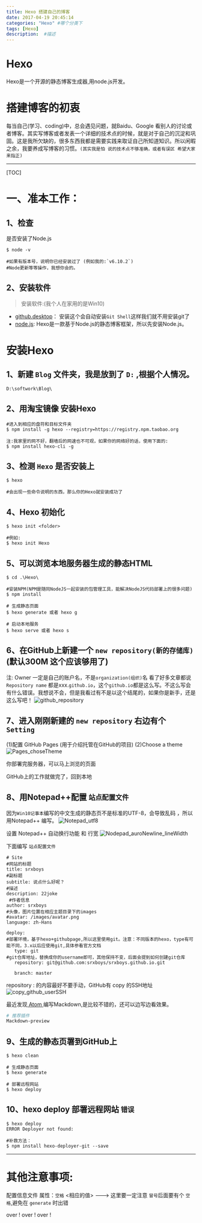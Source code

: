 ```yaml
---
title: Hexo 搭建自己的博客
date: 2017-04-19 20:45:14
categories: "Hexo" #哪个分类下
tags: [Hexo]
description:  #描述
---
```


# Hexo
Hexo是一个开源的静态博客生成器,用node.js开发。

# 搭建博客的初衷
每当自己(学习、coding)中，总会遇见问题，就Baidu、Google 看别人的讨论或者博客。其实写博客或者发表一个详细的技术点的时候，就是对于自己的沉淀和巩固。这是我所欠缺的，很多东西我都是需要实践来取证自己所知道知识。所以闲暇之余，我要养成写博客的习惯。`(其实我是怕 说的技术点不够准确，或者有误区 希望大家来指正)`

<!--more-->

------

[TOC]


# 一、准本工作：
## 1、检查
是否安装了Node.js

```shell
$ node -v

#如果有版本号，说明你已经安装过了 (例如我的:`v6.10.2`)
#Node更新等等操作，我想你会的。
```

## 2、安装软件
   > 安装软件:(我个人在家用的是Win10)
   - [github.desktop](https://desktop.github.com/)： 安装这个会自动安装`Git Shell`这样我们就不用安装git了
   - [node.js](https://nodejs.org/en/download/):  Hexo是一款基于Node.js的静态博客框架，所以先安装Node.js。



# 安装Hexo
## 1、新建 `Blog` 文件夹，我是放到了 `D:` ,根据个人情况。
```shell
D:\softwork\Blog\
```

## 2、用淘宝镜像 安装Hexo
```shell
#进入到相应的盘符和目标文件夹
$ npm install -g hexo --registry=https://registry.npm.taobao.org

注:我家里的网不好，翻墙后的网速也不可观，如果你的网络好的话，使用下面的:
$ npm install hexo-cli -g
```

## 3、检测 `Hexo` 是否安装上
```shell
$ hexo

#会出现一些命令说明的东西，那么你的Hexo就安装成功了
```

## 4、Hexo 初始化
```shell
$ hexo init <folder>

#例如:
$ hexo init Hexo
```

## 5、可以浏览本地服务器生成的静态HTML
```shell
$ cd .\Hexo\

#安装NPM(NPM是随同NodeJS一起安装的包管理工具，能解决NodeJS代码部署上的很多问题)
$ npm install

# 生成静态页面
$ hexo generate 或者 hexo g

# 启动本地服务
$ hexo serve 或者 hexo s
```

## 6、在GitHub上新建一个 `new repository(新的存储库)` (默认300M 这个应该够用了)
注: Owner 一定是自己的账户名，不是`organization(组织)`名
看了好多文章都说`Repository name` 都是xxx.`github.io`，这个`github.io`都是这么写。不这么写会有什么错误。我想说不会，但是我看过有不是以这个结尾的，如果你是新手，还是这么写吧！
![github_repository](/uploads/github_repository.png)

## 7、进入刚刚新建的 `new repository` 右边有个 `Setting`
(1)配置 GitHub Pages (用于介绍托管在GitHub的项目)
(2)Choose a theme
![Pages_choseTheme](/uploads/Pages_choseTheme.jpg)

你部署完服务器，可以马上浏览的页面

GitHub上的工作就做完了，回到本地

## 8、用Notepad++配置 `站点配置文件`
因为`Win10记事本`编写的中文生成的静态页不是标准的UTF-8，会导致乱码 ，所以用Notepad++ 编写。
![Notepad_utf8](/uploads/Notepad_utf8.jpg)

设置 Notepad++ 自动换行功能 和 行宽
![Nodepad_auroNewline_lineWidth](/uploads/Nodepad_auroNewline_lineWidth.jpg)

下面编写 `站点配置文件`
```shell
# Site
#网站的标题
title: srxboys
#副标题
subtitle: 说点什么好呢？
#描述
description: 22joke
 #作者信息
author: srxboys
#头像，图片位置在相应主题目录下的images
#avatar: /images/avatar.png
language: zh-Hans

deploy:
#部署环境，基于hexo+githubpage,所以这里使用git。注意：不同版本的hexo，type有可能不同，3.x以后应使用git,具体参看官方文档
   type: git
#git仓库地址，替换成你的username即可，其他保持不变，后面会提到如何创建git仓库
   repository: git@github.com:srxboys/srxboys.github.io.git

   branch: master

```

repository : 的内容最好不要手动，GitHub有 copy 的SSH地址
![copy_github_userSSH](/uploads/copy_github_userSSH.jpg)

最近发现[ Atom ](www.atom.io)编写Mackdown,是比较不错的，还可以边写边看效果。
```sh
# 推荐插件
Mackdown-preview
```

## 9、生成的静态页署到GitHub上
```shell
$ hexo clean

# 生成静态页面
$ hexo generate

# 部署远程网站
$ hexo deploy
```

## 10、hexo deploy 部署远程网站 `错误`
```shell
$ hexo deploy
ERROR Deployer not found:

#补救方法：
$ npm install hexo-deployer-git --save
```

----

# 其他注意事项:
配置信息文件
属性：`空格` <相应的值>    ---> 这里要一定注意 `冒号`后面要有个 `空格`,避免在 `generate` 时出错

over !   over !   over !
